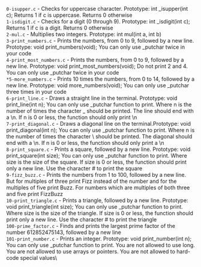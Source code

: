  `0-isupper.c` - Checks for uppercase character. Prototype: int _isupper(int c); Returns 1 if c is uppercase. Returns 0 otherwise\
 `1-isdigit.c` - Checks for a digit (0 through 9). Prototype: int _isdigit(int c); Returns 1 if c is a digit. Returns 0 otherwise\
 `2-mul.c` - Multiplies two integers. Prototype: int mul(int a, int b)\
 `3-print_numbers.c` - Prints the numbers, from 0 to 9, followed by a new line. Prototype: void print_numbers(void); You can only use _putchar twice in your code\
 `4-print_most_numbers.c` - Prints the numbers, from 0 to 9, followed by a new line. Prototype: void print_most_numbers(void); Do not print 2 and 4. You can only use _putchar twice in your code\
 `*5-more_numbers.c` - Prints 10 times the numbers, from 0 to 14, followed by a new line. Prototype: void more_numbers(void); You can only use _putchar three times in your code\
 `6-print_line.c` - Draws a straight line in the terminal. Prototype: void print_line(int n); You can only use _putchar function to print. Where n is the number of times the character _ should be printed. The line should end with a \n. If n is 0 or less, the function should only print \n \
 `7-print_diagonal.c` - Draws a diagonal line on the terminal.Prototype: void print_diagonal(int n); You can only use _putchar function to print. Where n is the number of times the character \ should be printed. The diagonal should end with a \n. If n is 0 or less, the function should only print a \n \
 `8-print_square.c` -  Prints a square, followed by a new line. Prototype: void print_square(int size); You can only use _putchar function to print. Where size is the size of the square. If size is 0 or less, the function should print only a new line. Use the character # to print the square \
 `9-fizz_buzz.c` - Prints the numbers from 1 to 100, followed by a new line. But for multiples of three print Fizz instead of the number and for the multiples of five print Buzz. For numbers which are multiples of both three and five print FizzBuzz\
 `10-print_triangle.c` - Prints a triangle, followed by a new line. Prototype: void print_triangle(int size); You can only use _putchar function to print. Where size is the size of the triangle. If size is 0 or less, the function should print only a new line. Use the character # to print the triangle\
 `100-prime_factor.c` - Finds and prints the largest prime factor of the number 612852475143, followed by a new line\
 `101-print_number.c` - Prints an integer. Prototype: void print_number(int n); You can only use _putchar function to print. You are not allowed to use long. You are not allowed to use arrays or pointers. You are not allowed to hard-code special values\
 
